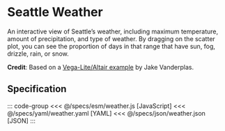 <script setup>
  import Example from '../components/Example.vue';
  import { reset } from '@uwdata/vgplot';
  reset();
</script>

# Seattle Weather

An interactive view of Seattle’s weather, including maximum temperature, amount of precipitation, and type of weather.
By dragging on the scatter plot, you can see the proportion of days in that range that have sun, fog, drizzle, rain, or snow.


<Example spec="/specs/yaml/weather.yaml" />

**Credit**: Based on a [Vega-Lite/Altair example](https://vega.github.io/vega-lite/examples/interactive_seattle_weather.html) by Jake Vanderplas.

## Specification

::: code-group
<<< @/specs/esm/weather.js [JavaScript]
<<< @/specs/yaml/weather.yaml [YAML]
<<< @/specs/json/weather.json [JSON]
:::
